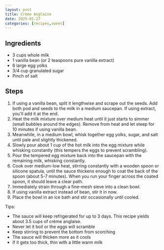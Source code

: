 ```yaml
---
layout: post
title: Crème Anglaise
date: 2025-01-27
categories: [recipes,sweet]
---
```


## Ingredients

* 3 cups whole milk
* 1 vanilla bean (or 2 teaspoons pure vanilla extract)
* 6 large egg yolks
* 3/4 cup granulated sugar
* Pinch of salt

## Steps

1. If using a vanilla bean, split it lengthwise and scrape out the seeds. Add both pod and seeds to the milk in a medium saucepan. If using extract, you'll add it at the end.
1. Heat the milk mixture over medium heat until it just starts to simmer (small bubbles around the edges). Remove from heat and let steep for 10 minutes if using vanilla bean.
1. Meanwhile, in a medium bowl, whisk together egg yolks, sugar, and salt until pale and slightly thickened.
1. Slowly pour about 1 cup of the hot milk into the egg mixture while whisking constantly (this tempers the eggs to prevent scrambling).
1. Pour the tempered egg mixture back into the saucepan with the remaining milk, whisking constantly.
1. Cook over medium-low heat, stirring constantly with a wooden spoon or silicone spatula, until the sauce thickens enough to coat the back of the spoon (about 5-7 minutes). When you run your finger across the coated spoon, it should leave a clear path.
1. Immediately strain through a fine-mesh sieve into a clean bowl.
1. If using vanilla extract instead of bean, stir it in now.
1. Place the bowl in an ice bath and stir occasionally until cooled.

Tips:
* The sauce will keep refrigerated for up to 3 days. This recipe yields about 3.5 cups of crème anglaise.
* Never let it boil or the eggs will scramble
* Keep stirring to prevent the bottom from scorching
* The sauce will thicken more as it cools
* If it gets too thick, thin with a little warm milk